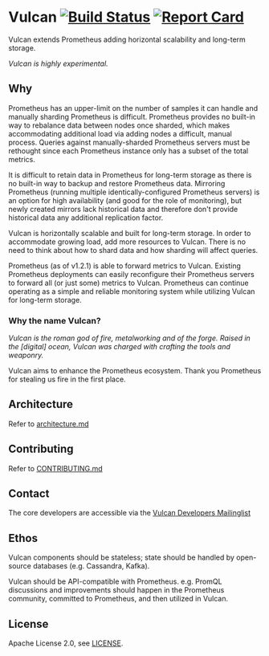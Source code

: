 # Vulcan [![Build Status](https://travis-ci.org/digitalocean/vulcan.svg?branch=master)](https://travis-ci.org/digitalocean/vulcan) [![Report Card](https://goreportcard.com/badge/github.com/digitalocean/vulcan)](https://goreportcard.com/report/github.com/digitalocean/vulcan)

Vulcan extends Prometheus adding horizontal scalability and long-term storage.

_Vulcan is highly experimental._

## Why

Prometheus has an upper-limit on the number of samples it can handle and manually sharding Prometheus is difficult. Prometheus provides
no built-in way to rebalance data between nodes once sharded, which makes accommodating additional load via adding nodes a difficult, manual process. Queries
against manually-sharded Prometheus servers must be rethought since each Prometheus instance only has a subset of the total metrics.

It is difficult to retain data in Prometheus for long-term storage as there is no built-in way to backup and restore Prometheus data. Mirroring
Prometheus (running multiple identically-configured Prometheus servers) is an option for high availability (and good for the role of monitoring),
but newly created mirrors lack historical data and therefore don't provide historical data any additional replication factor.

Vulcan is horizontally scalable and built for long-term storage. In order to accommodate growing load, add more resources to Vulcan. There is no need to think about how to shard
 data and how sharding will affect queries.

Prometheus (as of v1.2.1) is able to forward metrics to Vulcan. Existing Prometheus deployments can easily reconfigure their Prometheus servers to forward all (or just some) metrics
to Vulcan. Prometheus can continue operating as a simple and reliable monitoring system while utilizing Vulcan for long-term storage.

### Why the name Vulcan?

_Vulcan is the roman god of fire, metalworking and of the forge. Raised in the [digital] ocean, Vulcan was charged with crafting the tools and weaponry._

Vulcan aims to enhance the Prometheus ecosystem. Thank you Prometheus for stealing us fire in the first place.

## Architecture

Refer to [architecture.md](architecture.md)

## Contributing

Refer to [CONTRIBUTING.md](CONTRIBUTING.md)

## Contact

The core developers are accessible via the [Vulcan Developers Mailinglist](https://groups.google.com/forum/#!forum/vulcan-developers)

## Ethos

Vulcan components should be stateless; state should be handled by open-source databases (e.g. Cassandra, Kafka).

Vulcan should be API-compatible with Prometheus. e.g. PromQL discussions and improvements should happen in the 
Prometheus community, committed to Prometheus, and then utilized in Vulcan.

## License

Apache License 2.0, see [LICENSE](LICENSE).

